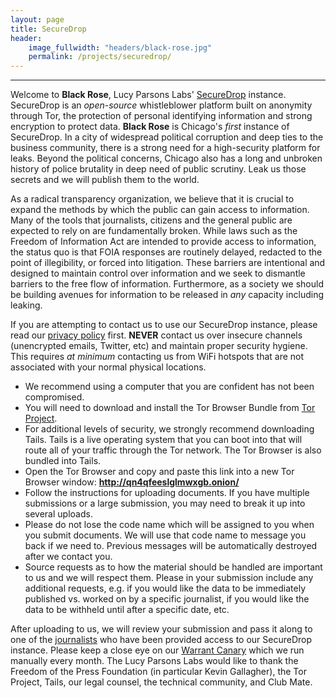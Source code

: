 ```yaml
---
layout: page
title: SecureDrop 
header:
    image_fullwidth: "headers/black-rose.jpg"
    permalink: /projects/securedrop/
---
```


------------------------
Welcome to **Black Rose**, Lucy Parsons Labs' [SecureDrop](https://securedrop.org/) instance. SecureDrop is an _open-source_ whistleblower platform built on anonymity through Tor, the protection of personal identifying information and strong encryption to protect data. **Black Rose** is Chicago's _first_ instance of SecureDrop. In a city of widespread political corruption and deep ties to the business community, there is a strong need for a high-security platform for leaks. Beyond the political concerns, Chicago also has a long and unbroken history of police brutality in deep need of public scrutiny. Leak us those secrets and we will publish them to the world. 

As a radical transparency organization, we believe that it is crucial to expand the methods by which the public can gain access to information. Many of the tools that journalists, citizens and the general public are expected to rely on are fundamentally broken. While laws such as the Freedom of Information Act are intended to provide access to information, the status quo is that FOIA responses are routinely delayed, redacted to the point of illegibility, or forced into litigation.  These barriers are intentional and designed to maintain control over information and we seek to dismantle barriers to the free flow of information. Furthermore, as a society we should be building avenues for information to be released in _any_ capacity including leaking. 

If you are attempting to contact us to use our SecureDrop instance, please read our [privacy policy](/securedrop/privacypolicy/) first. **NEVER** contact us over insecure channels (unencrypted emails, Twitter, etc) and maintain proper security hygiene. This requires _at minimum_ contacting us from WiFi hotspots that are not associated with your normal physical locations.  

* We recommend using a computer that you are confident has not been compromised. 
* You will need to download and install the Tor Browser Bundle from [Tor Project](https://www.torproject.org).
* For additional levels of security, we strongly recommend downloading Tails. Tails is a live operating system that you can boot into that will route all of your traffic through the Tor network. The Tor Browser is also bundled into Tails.      
* Open the Tor Browser and copy and paste this link into a new Tor Browser window: **http://qn4qfeeslglmwxgb.onion/**
* Follow the instructions for uploading documents. If you have multiple submissions or a large submission, you may need to break it up into several uploads. 
* Please do not lose the code name which will be assigned to you when you submit documents. We will use that code name to message you back if we need to. Previous messages will be automatically destroyed after we contact you. 
* Source requests as to how the material should be handled are important to us and we will respect them. Please in your submission include any additional requests, e.g. if you would like the data to be immediately published vs. worked on by a specific journalist, if you would like the data to be withheld until after a specific date, etc.

After uploading to us, we will review your submission and pass it along to one of the [journalists](/securedrop/journalism/) who have been provided access to our SecureDrop instance. Please keep a close eye on our [Warrant Canary](/canary/) which we run manually every month. 
The Lucy Parsons Labs would like to thank the Freedom of the Press Foundation (in particular Kevin Gallagher), the Tor Project, Tails, our legal counsel, the technical community, and Club Mate. 
